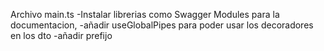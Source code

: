 Archivo main.ts
-Instalar librerias como Swagger Modules para la documentacion,
-añadir useGlobalPipes para poder usar los decoradores en los dto
-añadir prefijo 